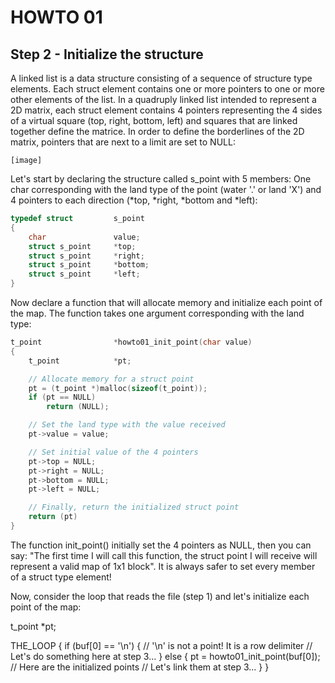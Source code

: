 # HOWTO 01
## Step 2 - Initialize the structure

A linked list is a data structure consisting of a sequence of structure type elements. Each struct element contains one or more pointers to one or more other elements of the list. In a quadruply linked list intended to represent a 2D matrix, each struct element contains 4 pointers representing the 4 sides of a virtual square (top, right, bottom, left) and squares that are linked together define the matrice. In order to define the borderlines of the 2D matrix, pointers that are next to a limit are set to NULL:

	[image]

Let's start by declaring the structure called s_point with 5 members: One char corresponding with the land type of the point (water '.' or land 'X') and 4 pointers to each direction (*top, *right, *bottom and *left):

```c
typedef struct         s_point
{
	char               value;
	struct s_point     *top;
	struct s_point     *right;
	struct s_point     *bottom;
	struct s_point     *left;
}
```

Now declare a function that will allocate memory and initialize each point of the map. The function takes one argument corresponding with the land type:

```c
t_point                *howto01_init_point(char value)
{
	t_point            *pt;

	// Allocate memory for a struct point
	pt = (t_point *)malloc(sizeof(t_point));
	if (pt == NULL)
		return (NULL);

	// Set the land type with the value received
	pt->value = value;

	// Set initial value of the 4 pointers
	pt->top = NULL;
	pt->right = NULL;
	pt->bottom = NULL;
	pt->left = NULL;

	// Finally, return the initialized struct point
	return (pt)
}
```

The function init_point() initially set the 4 pointers as NULL, then you can say: "The first time I will call this function, the struct point I will receive will represent a valid map of 1x1 block". It is always safer to set every member of a struct type element!

Now, consider the loop that reads the file (step 1) and let's initialize each point of the map:

t_point                *pt;

THE_LOOP
{
	if (buf[0] == '\n')
	{
		// '\n' is not a point! It is a row delimiter
		// Let's do something here at step 3...
	}
	else
	{
		pt = howto01_init_point(buf[0]);
		// Here are the initialized points
		// Let's link them at step 3...
	}
}
